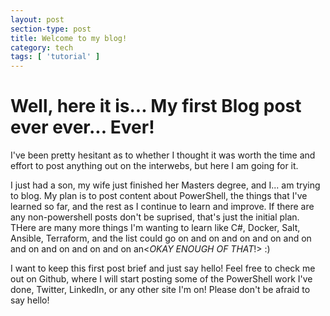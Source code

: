 ```yaml
---
layout: post
section-type: post
title: Welcome to my blog!
category: tech
tags: [ 'tutorial' ]
---
```


# Well, here it is... My first Blog post ever ever... Ever! 

I've been pretty hesitant as to whether I thought it was worth the time and effort to post anything out on the interwebs, but here I am going for it. 

I just had a son, my wife just finished her Masters degree, and I... am trying to blog. My plan is to post content about PowerShell, the things that I've learned so far, and the rest as I continue to learn and improve. If there are any non-powershell posts don't be suprised, that's just the initial plan. THere are many more things I'm wanting to learn like C#, Docker, Salt, Ansible, Terraform, and the list could go on and on and on and on and on and on and on and on and on an<*OKAY ENOUGH OF THAT*!> :)

I want to keep this first post brief and just say hello! Feel free to check me out on Github, where I will start posting some of the PowerShell work I've done, Twitter, LinkedIn, or any other site I'm on! Please don't be afraid to say hello!
